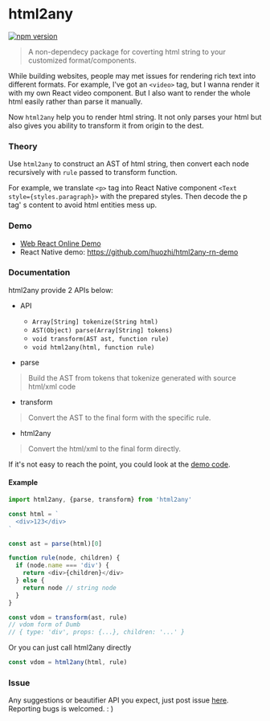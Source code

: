 # html2any

[![npm version](https://badge.fury.io/js/html2any.svg)](https://badge.fury.io/js/html2any)

> A non-dependecy package for coverting html string to your customized format/components.

While building websites, people may met issues for rendering rich text into different formats.
For example, I've got an `<video>` tag, but I wanna render it with my own React video component.
But I also want to render the whole html easily rather than parse it manually.

Now `html2any` help you to render html string. It not only parses your html but also gives you ability to transform it from origin to the dest.


### Theory

Use `html2any` to construct an AST of html string, then convert each node recursively with `rule` passed to transform function.

For example, we translate `<p>` tag into React Native component `<Text style={styles.paragraph}>` with the prepared styles. Then decode the p tag' s content to avoid html entities mess up.

### Demo

- [Web React Online Demo](https://huozhi.github.io/html2any-web-demo/)
- React Native demo: https://github.com/huozhi/html2any-rn-demo

### Documentation

html2any provide 2 APIs below:

- API
  - `Array[String] tokenize(String html)`
  - `AST(Object) parse(Array[String] tokens)`
  - `void transform(AST ast, function rule)`
  - `void html2any(html, function rule)`

- parse
> Build the AST from tokens that tokenize generated with source html/xml code

- transform
> Convert the AST to the final form with the specific rule.

- html2any
> Convert the html/xml to the final form directly.

If it's not easy to reach the point, you could look at the [demo code](https://huozhi.github.io/html2any-web-demo/).

#### Example

```js
import html2any, {parse, transform} from 'html2any'

const html = `
  <div>123</div>
`

const ast = parse(html)[0]

function rule(node, children) {
  if (node.name === 'div') {
    return <div>{children}</div>
  } else {
    return node // string node
  }
}

const vdom = transform(ast, rule)
// vdom form of Dumb
// { type: 'div', props: {...}, children: '...' }

```

Or you can just call html2any directly

```js
const vdom = html2any(html, rule)
```

### Issue

Any suggestions or beautifier API you expect, just post issue [here](https://github.com/huozhi/html2any/issues).
Reporting bugs is welcomed. : )
